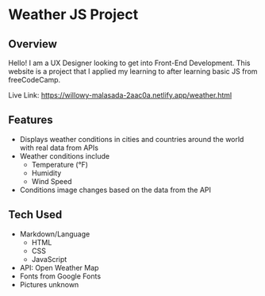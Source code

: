 # Weather JS Project 

## Overview
Hello! I am a UX Designer looking to get into Front-End Development. This website is a project that I applied my learning to after learning basic JS from freeCodeCamp. 

Live Link: https://willowy-malasada-2aac0a.netlify.app/weather.html

## Features 
* Displays weather conditions in cities and countries around the world with real data from APIs 
* Weather conditions include 
    * Temperature (°F) 
    * Humidity 
    * Wind Speed 
* Conditions image changes based on the data from the API 

## Tech Used
* Markdown/Language
    * HTML 
    * CSS 
    * JavaScript 
* API: Open Weather Map
* Fonts from Google Fonts
* Pictures unknown  